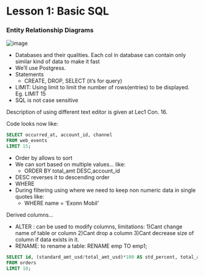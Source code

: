 # Lesson 1: Basic SQL

### Entity Relationship Diagrams

![image](https://github.com/HastyCyborg/SQL-Courses/assets/75210542/0c762ba3-b61d-485c-92bf-7de7b573c904)

- Databases and their qualities.
  Each col in database can contain only similar kind of data to make it fast
- We’ll use Postgress.
- Statements
  - CREATE, DROP, SELECT (it’s for query)
- LIMIT: Using limit to limit the number of rows(entries) to be displayed. Eg. LIMIT 15
- SQL is not case sensitive

Description of using different text editor is given at Lec1 Con. 16.

Code looks now like:
```sql
SELECT occurred_at, account_id, channel
FROM web_events
LIMIT 15;
```

- Order by allows to sort
- We can sort based on multiple values… like:
  - ORDER BY total_amt DESC,account_id
- DESC reverses it to descending order
- WHERE
- During filtering using where we need to keep non numeric data in single quotes like:
  - WHERE name = ‘Exonn Mobil’

Derived columns…
- ALTER : can be used to modify columns, limitations: 1)Cant change name of table or column 2)Cant drop a column 3)Cant decrease size of column if data exists in it.
- RENAME: to rename a table: RENAME emp TO emp1;

```sql
SELECT id, (standard_amt_usd/total_amt_usd)*100 AS std_percent, total_amt_usd
FROM orders
LIMIT 10;
```
